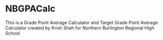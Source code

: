 # NBGPACalc

This is a Grade Point Average Calculator and Target Grade Point Average Calculator created by Krish Shah for Northern Burlington Regional High School

